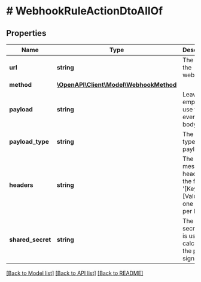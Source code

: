 # # WebhookRuleActionDtoAllOf

## Properties

Name | Type | Description | Notes
------------ | ------------- | ------------- | -------------
**url** | **string** | The url to the webhook. |
**method** | [**\OpenAPI\Client\Model\WebhookMethod**](WebhookMethod.md) |  |
**payload** | **string** | Leave it empty to use the full event as body. | [optional]
**payload_type** | **string** | The mime type of the payload. | [optional]
**headers** | **string** | The message headers in the format &#39;[Key]&#x3D;[Value]&#39;, one entry per line. | [optional]
**shared_secret** | **string** | The shared secret that is used to calculate the payload signature. | [optional]

[[Back to Model list]](../../README.md#models) [[Back to API list]](../../README.md#endpoints) [[Back to README]](../../README.md)

